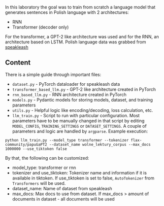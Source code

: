 In this laboratory the goal was to train from scratch a language model that generates sentences in Polish language with 2 architectures:

- RNN
- Transformer (decoder only)

For the transformer, a GPT-2 like architecture was used and for the RNN, an architecture based on LSTM.
Polish language data was grabbed from [speakleash](https://github.com/speakleash/speakleash)

## Content
There is a simple guide through important files:

- `dataset.py` - PyTorch dataloader for speakleash data
- `transformer_based_llm.py` - GPT-2 like architecture created in PyTorch
- `rnn_based_llm.py` - RNN architecture created in PyTorch
- `models.py` - Pydantic models for storing models, dataset, and training parameters
- `utils.py` - Helpful logic like encoding/decoding, loss calculation, etc.
- `llm_train.py` - Script to run with particular configuration. Most parameters have to be manually changed in that script by editing `MODEL_CONFIG`, `TRAINING_SETTINGS` or `DATASET_SETTINGS`. A couple of parameters and logic are handled by `argparse`.
Example execution:
```
python llm_train.py --model_type transformer --tokenizer flax-community/papuGaPT2 --dataset_name wolne_lektury_corpus --max_docs 1000000 --use_tiktoken false
```
By that, the following can be customized:
- model_type: transformer or rnn
- tokenizer and use_tiktoken: Tokenizer name and information if it is available in tiktoken. If use_tiktoken is set to false, `AutoTokenizer` from `Transformers` will be used.
- dataset_name: Name of dataset from speakleash
- max_docs: Max docs to use from dataset. If max_docs > amount of documents in dataset - all documents will be used